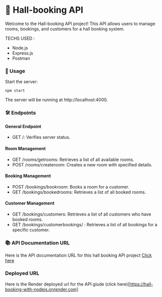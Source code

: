 # 🏨 Hall-booking API

Welcome to the Hall-booking API project! This API allows users to manage rooms, bookings, and customers for a hall booking system.


TECHS USED :

* Node.js
* Express.js
* Postman

### 🚀 Usage
Start the server:
```
npm start
```
The server will be running at http://localhost:4000.

### 🛠️ Endpoints

#### General Endpoint
* GET /: Verifies server status.
#### Room Management
* GET /rooms/getrooms: Retrieves a list of all available rooms.  
* POST /rooms/createroom: Creates a new room with specified details.
#### Booking Management
* POST /bookings/bookroom: Books a room for a customer.  
* GET /bookings/bookedrooms: Retrieves a list of all booked rooms.
#### Customer Management
* GET /bookings/customers: Retrieves a list of all customers who have booked rooms.  
* GET /bookings/customerbookings/
: Retrieves a list of all bookings for a specific customer.

### 📚 API Documentation URL

Here is the API documentation URL for this hall booking API project [Click here](https://documenter.getpostman.com/view/36384038/2sA3kSo3QN)

### Deployed URL 

Here is the Render deployed url for the API giude (click here)[https://hall-booking-with-nodejs.onrender.com]
